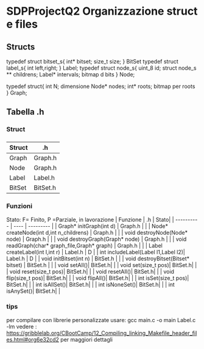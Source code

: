 # SDPProjectQ2 Organizzazione struct e files

## Structs
typedef struct bitset_s{
int* bitset;
size_t size;
} BitSet
typedef struct label_s{
int left,right;
} Label;
typedef struct node_s{
uint_8 id;
struct node_s ** childrens;
Label* intervals;
bitmap d bits
} Node;

typedef struct{
int N; dimensione
Node* nodes;
int* roots;
bitmap per roots
} Graph;


## Tabella .h
### Struct
### 
| Struct | .h |
| -------- | ---- |
| Graph | Graph.h |
| Node  | Graph.h |
| Label | Label.h |
| BitSet | BitSet.h |
### 
### Funzioni
Stato: F= Finito, P =Parziale, in lavorazione
| Funzione | .h | Stato|
| ---------- | ---- | --------- |
| Graph* initGraph(int d) | Graph.h | |
| Node* createNode(int d,int n_childrens) | Graph.h | |
| void destroyNode(Node* node)   | Graph.h | |
| void destroyGraph(Graph* node) | Graph.h | |
| void readGraph(char* graph_file,Graph* graph) | Graph.h	| |
| Label createLabel(int l,int r) | Label.h | D |
| int includeLabel(Label l1,Label l2)| Label.h | D |
| void initBitset(int n) | BitSet.h | |
| void destroyBitset(Bitset* bitset) | BitSet.h | |
| void setAll()| BitSet.h| |
| void set(size_t pos)| BitSet.h| |
| void reset(size_t pos)| BitSet.h| |
| void resetAll()| BitSet.h| |
| void flip(size_t pos)| BitSet.h| |
| void flipAll()| BitSet.h| |
| int isSet(size_t pos)| BitSet.h| | 
| int isAllSet()| BitSet.h| | 
| int isNoneSet()| BitSet.h| | 
| int isAnySet()| BitSet.h| | 
### 

### tips
per compilare con librerie personalizzate usare:
gcc main.c -o main Label.c -lm
vedere : https://gribblelab.org/CBootCamp/12_Compiling_linking_Makefile_header_files.html#org6e32cd2 per maggiori dettagli